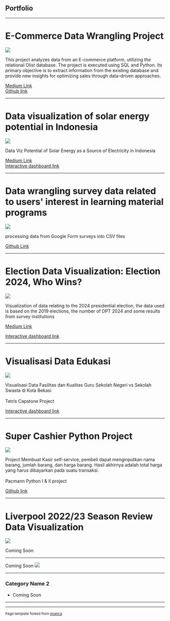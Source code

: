## Portfolio

---
# E-Commerce Data Wrangling Project
<img src="https://github.com/syahruaru/syahruaru.github.io/blob/master/images/Thumbnail%20Data%20Wrangling.jpg?raw=true"/>
  
  This project analyzes data from an E-commerce platform, utilizing the relational Olist database. The project is executed using SQL and Python. Its primary 
  objective is to extract information from the existing database and provide new insights for optimizing sales through data-driven approaches.
  
   <a href="https://medium.com/@aruromadhon/e-commerce-data-wrangling-project-b055e3c1d026">Medium Link</a>  
   <a href="https://github.com/syahruaru/Data-Wrangling-Project">Github link</a>

---
# Data visualization of solar energy potential in Indonesia
<img src="https://github.com/syahruaru/syahruaru.github.io/blob/master/images/dashboard%200.png?raw=true"/>
  
  Data Viz Potential of Solar Energy as a Source of Electricity in Indonesia
  
   <a href="https://medium.com/@aruromadhon/potensi-energi-surya-sebagai-sumber-listrik-di-indonesia-99de486c71f6">Medium Link</a>  
   <a href="https://public.tableau.com/views/EBTProject-Dashboard/Story1?:language=en-US&:display_count=n&:origin=viz_share_link">Interactive dashboard link</a> 
   
---
# Data wrangling survey data related to users' interest in learning material programs
<img src="https://github.com/syahruaru/syahruaru.github.io/blob/master/images/pic.jpg?raw=true"/>
  
  processing data from Google Form surveys into CSV files
  
   <a href="https://github.com/syahruaru/Mini-Project">Github Link </a>  
   
---
# Election Data Visualization: Election 2024, Who Wins?
<img src="https://github.com/syahruaru/syahruaru.github.io/blob/master/images/Visualisasi%20Data.png?raw=true"/>
  
  Visualization of data relating to the 2024 presidential election, the data used is based on the 2019 elections, 
  the number of DPT 2024 and some results from survey institutions
  
   <a href="https://medium.com/@aruromadhon/pilpres-2024-siapa-unggul-1d56ab6004d6">Medium Link </a>
   
   <a href="https://public.tableau.com/views/ProjectPemilu/VisualisasiData?:language=en-US&:display_count=n&:origin=viz_share_link">Interactive dashboard link</a> 
   
---
# Visualisasi Data Edukasi
<img src="https://github.com/syahruaru/syahruaru.github.io/blob/master/images/project1.jpg?raw=true"/>

  Visualisasi Data Fasilitas dan Kualitas Guru Sekolah Negeri vs Sekolah Swasta di Kota Bekasi
  <br><br>
  Tetris Capstone Project 
  
   <a href="https://syahruaru-capstone-project-edu-capstone-project-edu-nnsc05.streamlit.app/">Interactive dashboard link</a> 
   
---
# Super Cashier Python Project
<img src="https://github.com/syahruaru/SuperCashier-PacmannPythonProject/blob/main/img/Flowchart.jpg?raw=true"/>

  Project Membuat Kasir self-service, pembeli dapat menginputkan nama barang, jumlah barang, dan harga barang. Hasil akhirnya adalah total harga yang harus 
  dibayarkan pada suatu transaksi.
  <br><br>
  Pacmann Python I & II project
  
   <a href="https://github.com/syahruaru/SuperCashier-PacmannPythonProject">Github link</a> 
   
---
# Liverpool 2022/23 Season Review Data Visualization
<img src="https://github.com/syahruaru/syahruaru.github.io/blob/master/images/project2.jpg?raw=true"/>

Coming Soon

---
Coming Soon
<img src="https://github.com/syahruaru/syahruaru.github.io/blob/master/images/Updated%20Soon.jpg?raw=true"/>

---


### Category Name 2

- Coming Soon

---




---
<p style="font-size:11px">Page template forked from <a href="https://github.com/evanca/quick-portfolio">evanca</a></p>
<!-- Remove above link if you don't want to attibute -->
